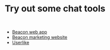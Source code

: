 <body>
    <h1>Try out some chat tools</h1>
    <br>
    <p>
    <ul>
       <li><a href="https://socialspacedev.github.io/chat-tools/beacon-web-app">Beacon web app</a></li>
       <li><a href="https://socialspacedev.github.io/chat-tools/beacon-marketing-website">Beacon marketing website</a></li>
       <li><a href="https://socialspacedev.github.io/chat-tools/userlike">Userlike</a></li>
    </ul>
    </p>
</body>

